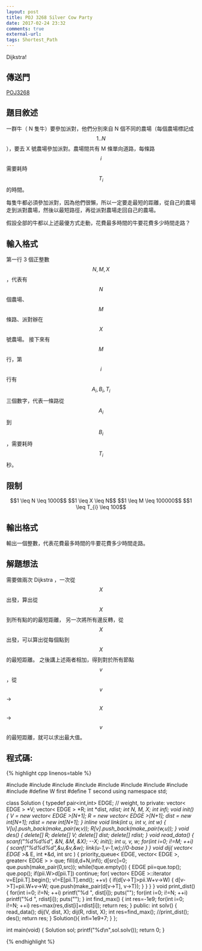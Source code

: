 ```yaml
---
layout: post
title: POJ 3268 Silver Cow Party
date: 2017-02-24 23:32
comments: true
external-url:
tags: Shortest_Path
---
```


Dijkstra!

## 傳送門
[POJ3268](http://poj.org/problem?id=3268)

## 題目敘述
一群牛（ N 隻牛）要參加派對，他們分別來自 N 個不同的農場（每個農場標記成 $$1..N$$ ），要去 X 號農場參加派對。農場間共有 M 條單向道路，每條路 $$i$$ 需要耗時 $$T_{i}$$ 的時間。

每隻牛都必須參加派對，因為他們很懶，所以一定要走最短的距離，從自己的農場走到派對農場，然後以最短路徑，再從派對農場走回自己的農場。

假設全部的牛都以上述最優方式走動，花費最多時間的牛要花費多少時間走路？

## 輸入格式
第一行 3 個正整數 $$N, M, X$$ ，代表有 $$N$$ 個農場、 $$M$$ 條路、派對辦在 $$X$$ 號農場。
接下來有 $$M$$ 行，第 $$i$$ 行有 $$A_{i}, B_{i}, T_{i}$$ 三個數字，代表一條路從 $$A_{i}$$ 到 $$B_{i}$$ ，需要耗時 $$T_{i}$$ 秒。

## 限制

<center>
$$1 \leq N \leq 1000$$
$$1 \leq X \leq N$$
$$1 \leq M \leq 100000$$
$$1 \leq T_{i} \leq 100$$
</center>

## 輸出格式
輸出一個整數，代表花費最多時間的牛要花費多少時間走路。

## 解題想法
需要做兩次 Dijkstra ，一次從 $$X$$ 出發，算出從 $$X$$ 到所有點的的最短距離，
另一次將所有邊反轉，從 $$X$$ 出發，可以算出從每個點到 $$X$$ 的最短距離。
之後講上述兩者相加，得到對於所有節點 $$v$$ ，從 $$v$$ -> $$X$$ -> $$v$$ 的最短距離，就可以求出最大值。

## 程式碼:

{% highlight cpp linenos=table %}

#include <iostream>
#include <string>
#include <algorithm>
#include <functional>
#include <vector>
#include <queue>
#include <cstdio>
#include <cstdlib>
#include <cstring>
#define W first
#define T second
using namespace std;

class Solution {
    typedef pair<int,int> EDGE; // weight, to
    private:
        vector< EDGE > *V;
        vector< EDGE > *R;
        int *dist, *rdist;
        int N, M, X;
        int infi;
        void init() {
            V = new vector< EDGE >[N+1];
            R = new vector< EDGE >[N+1];
            dist = new int[N+1];
            rdist = new int[N+1];
        }
        inline void link(int u, int v, int w) {
            V[u].push_back(make_pair(w,v));
            R[v].push_back(make_pair(w,u));
        }
        void des() {
            delete[] R; delete[] V;
            delete[] dist; delete[] rdist;
        }
        void read_data() {
            scanf("%d%d%d", &N, &M, &X);
            --X;
            init();
            int u, v, w;
            for(int i=0; i!=M; ++i) {
                scanf("%d%d%d",&u,&v,&w);
                link(u-1,v-1,w);//0-base
            }
        }
        void dij( vector< EDGE >*& E, int *&d, int src ) {
            priority_queue< EDGE, vector< EDGE >, greater< EDGE > > que;
            fill(d,d+N,infi);
            d[src]=0;
            que.push(make_pair(0,src));
            while(!que.empty()) {
                EDGE pii=que.top(); que.pop();
                if(pii.W>d[pii.T]) continue;
                for( vector< EDGE >::iterator v=E[pii.T].begin(); v!=E[pii.T].end(); ++v) {
                    if(d[v->T]>pii.W+v->W) {
                        d[v->T]=pii.W+v->W;
                        que.push(make_pair(d[v->T], v->T));
                    }
                }
            }
        }
        void print_dist() {
            for(int i=0; i!=N; ++i) printf("%d ", dist[i]);
            puts("");
            for(int i=0; i!=N; ++i) printf("%d ", rdist[i]);
            puts("");
        }
        int find_max() {
            int res=-1e9;
            for(int i=0; i!=N; ++i) res=max(res,dist[i]+rdist[i]);
            return res;
        }
    public:
        int solv() {
            read_data();
            dij(V, dist, X);
            dij(R, rdist, X);
            int res=find_max();
            //print_dist();
            des();
            return res;
        }
        Solution(){
            infi=1e9+7;
        }
};

int main(void) {
    Solution sol;
    printf("%d\n",sol.solv());
    return 0;
}

{% endhighlight %}

